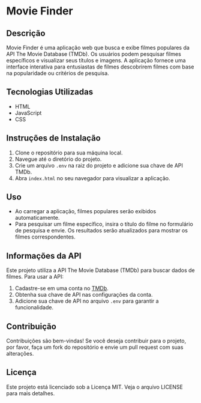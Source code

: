 # Movie Finder

## Descrição
Movie Finder é uma aplicação web que busca e exibe filmes populares da API The Movie Database (TMDb). Os usuários podem pesquisar filmes específicos e visualizar seus títulos e imagens. A aplicação fornece uma interface interativa para entusiastas de filmes descobrirem filmes com base na popularidade ou critérios de pesquisa.

## Tecnologias Utilizadas
- HTML
- JavaScript
- CSS

## Instruções de Instalação
1. Clone o repositório para sua máquina local.
2. Navegue até o diretório do projeto.
3. Crie um arquivo `.env` na raiz do projeto e adicione sua chave de API TMDb.
4. Abra `index.html` no seu navegador para visualizar a aplicação.

## Uso
- Ao carregar a aplicação, filmes populares serão exibidos automaticamente.
- Para pesquisar um filme específico, insira o título do filme no formulário de pesquisa e envie. Os resultados serão atualizados para mostrar os filmes correspondentes.

## Informações da API
Este projeto utiliza a API The Movie Database (TMDb) para buscar dados de filmes. Para usar a API:
1. Cadastre-se em uma conta no [TMDb](https://www.themoviedb.org/).
2. Obtenha sua chave de API nas configurações da conta.
3. Adicione sua chave de API no arquivo `.env` para garantir a funcionalidade.

## Contribuição
Contribuições são bem-vindas! Se você deseja contribuir para o projeto, por favor, faça um fork do repositório e envie um pull request com suas alterações.

## Licença
Este projeto está licenciado sob a Licença MIT. Veja o arquivo LICENSE para mais detalhes.